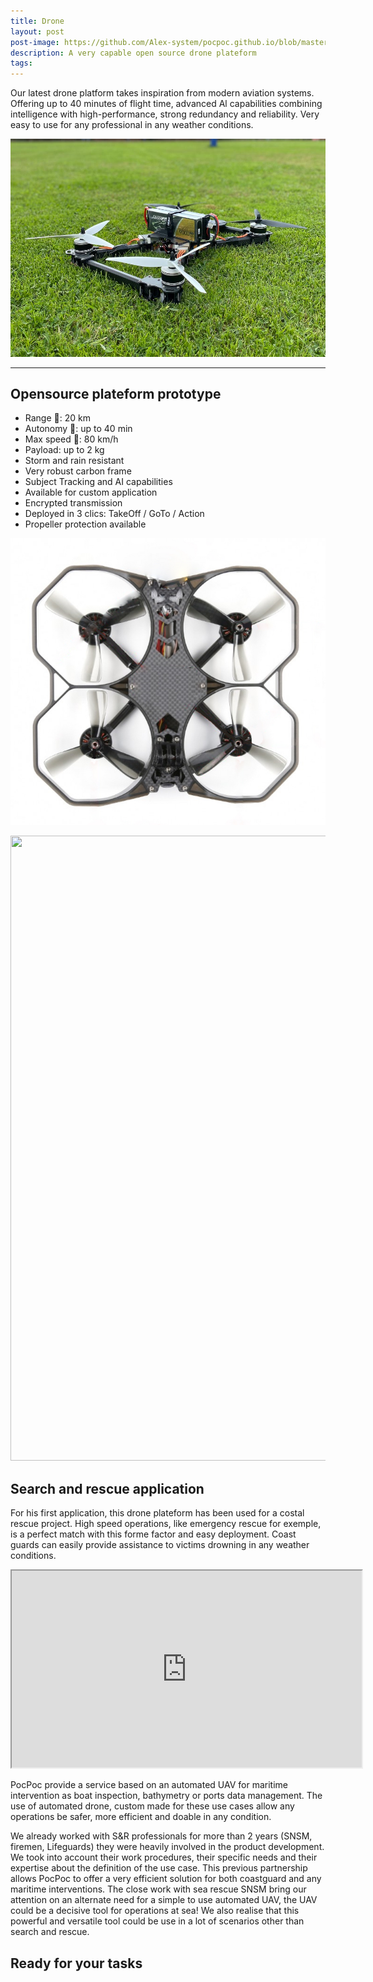```yaml
---
title: Drone
layout: post
post-image: https://github.com/Alex-system/pocpoc.github.io/blob/master/assets/images/comp-IMG_7663.jpg?raw=true
description: A very capable open source drone plateform
tags:
---
```


Our latest drone platform takes inspiration from modern aviation systems. Offering up to 40 minutes of flight time, advanced Al capabilities combining intelligence with high-performance, strong redundancy and reliability. Very easy to use for any professional in any weather conditions.

![drone.jpg](https://github.com/Alex-system/pocpoc.github.io/blob/master/assets/images/drone.jpg?raw=true)

---

## Opensource plateform prototype

- Range 🚁: 20 km
- Autonomy 🔋: up to 40 min
- Max speed 💨: 80 km/h
- Payload: up to 2 kg
- Storm and rain resistant
- Very robust carbon frame
- Subject Tracking and AI capabilities
- Available for custom application
- Encrypted transmission
- Deployed in 3 clics: TakeOff / GoTo / Action
- Propeller protection available

![Protek35-analog1000-1000x1000-2.jpg](https://github.com/Alex-system/pocpoc.github.io/blob/master/assets/images/Protek35-analog1000-1000x1000-2.jpg?raw=true)

<p align="center">
  <img width="1000" height="1000" src="![Protek35-analog1000-1000x1000-2.jpg](https://github.com/Alex-system/pocpoc.github.io/blob/master/assets/images/Protek35-analog1000-1000x1000-2.jpg?raw=true)
">
</p>

## Search and rescue application

For his first application, this drone plateform has been used for a costal rescue project. High speed operations, like emergency rescue for exemple, is a perfect match with this forme factor and easy deployment. Coast guards can easily provide assistance to victims drowning in any weather conditions.

<iframe width="560" height="315" src="https://www.youtube.com/embed/ggYLOOgmxbk?autoplay=1&loop=1&control=0"></iframe>

PocPoc provide a service based on an automated UAV for maritime intervention as boat inspection, bathymetry or ports data management.
The use of automated drone, custom made for these use cases allow any operations be safer, more efficient and doable in any condition.

We already worked with S&R professionals for more than 2 years (SNSM, firemen, Lifeguards) they were heavily involved in the product development.
We took into account their work procedures, their specific needs and their expertise about the definition of the use case.
This previous partnership allows PocPoc to offer a very efficient solution for both coastguard and any maritime interventions.
The close work with sea rescue SNSM bring our attention on an alternate need for a simple to use automated UAV, the UAV could be a decisive tool for operations at sea! We also realise that this powerful and versatile tool could be use in a lot of scenarios other than search and rescue.

## Ready for your tasks
